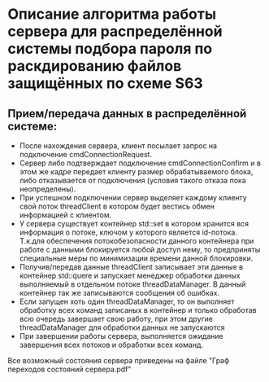 # Описание алгоритма работы сервера для распределённой системы подбора пароля по раскдированию файлов защищённых по схеме S63

## Прием/передача данных в распределённой системе:
* После нахождения сервера, клиент посылает запрос на подключение cmdConnectionRequest.
* Сервер либо подтверждает подключение cmdConnectionConfirm и в этом же кадре передает клиенту размер обрабатываемого блока, либо отказывается от подключения (условия такого отказа пока неопределены).
* При успешном подключении сервер выделяет каждому клиенту свой поток threadClient в котором будет вестись обмен информацией с клиентом.
* У сервера существует контейнер std::set в котором хранится вся информация о потоке, ключом у которого является id-потока. Т.к.для обеспечения потокобезопасности данного контейнера при работе с данными блокируется любой доступ нему, то предприняты специальные меры по минимизации времени данной блокировки.
* Получив/передав данные threadClient записывает эти данные в контейнер std::quere и запускает менеджер обработки данных выполняемый в отдельном потоке threadDataManager. В данный контейнер так же записываются сообщения об ошибках.
* Если запущен хоть один threadDataManager, то он выполняет обработку всех команд записаных в контейнер и только обработав всю очередь завершает свою работу, при этом другие threadDataManager для обработки данных не запускаются
* При завершении работы сервера, выполняется ожидание завершения всех потоков и обработки всех команд. 

Все возможный состояния сервера приведены на файле "Граф переходов состояний сервера.pdf"

